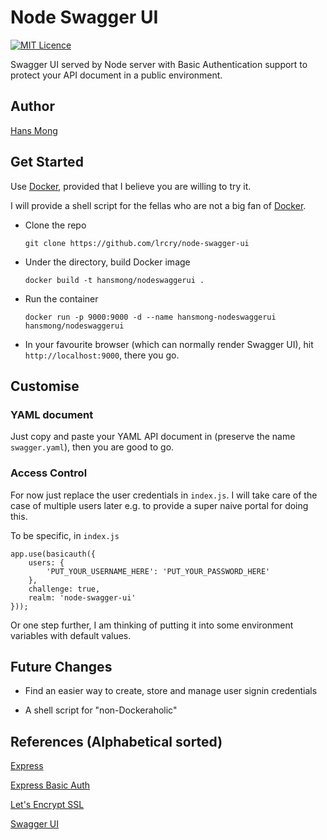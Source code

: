 # Node Swagger UI

[![MIT Licence](https://badges.frapsoft.com/os/mit/mit.svg?v=103)](https://opensource.org/licenses/mit-license.php)

Swagger UI served by Node server with Basic Authentication support to protect your API document in a public environment.

## Author

[Hans Mong](hanssmith6@gmail.com)

## Get Started

Use [Docker](https://www.docker.com/community-edition), provided that I believe you are willing to try it.

I will provide a shell script for the fellas who are not a big fan of [Docker](https://www.docker.com/community-edition).

* Clone the repo

	`git clone https://github.com/lrcry/node-swagger-ui`

* Under the directory, build Docker image

	`docker build -t hansmong/nodeswaggerui .`

* Run the container

	`docker run -p 9000:9000 -d --name hansmong-nodeswaggerui hansmong/nodeswaggerui`

* In your favourite browser (which can normally render Swagger UI), hit `http://localhost:9000`, there you go.

## Customise

### YAML document

Just copy and paste your YAML API document in (preserve the name `swagger.yaml`), then you are good to go.

### Access Control

For now just replace the user credentials in `index.js`. I will take care of the case of multiple users later e.g. to provide a super naive portal for doing this.

To be specific, in `index.js`

```
app.use(basicauth({
	users: {
		'PUT_YOUR_USERNAME_HERE': 'PUT_YOUR_PASSWORD_HERE'
	},
	challenge: true,
	realm: 'node-swagger-ui'
}));
```

Or one step further, I am thinking of putting it into some environment variables with default values.

## Future Changes

* Find an easier way to create, store and manage user signin credentials

* A shell script for "non-Dockeraholic"

## References (Alphabetical sorted)

[Express](https://github.com/expressjs/express)

[Express Basic Auth](https://github.com/LionC/express-basic-auth)

[Let's Encrypt SSL](https://letsencrypt.org/)

[Swagger UI](https://github.com/swagger-api/swagger-ui)

